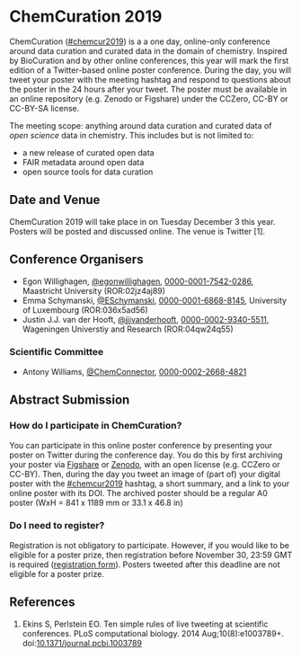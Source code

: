 # ChemCuration 2019

ChemCuration ([#chemcur2019](https://twitter.com/hashtag/chemcur2019))
is a a one day, online-only conference around data curation and curated data in the
domain of chemistry. Inspired by BioCuration and by other online conferences, this year will mark
the first edition of a Twitter-based online poster conference. During the day, you will tweet your
poster with the meeting hashtag and respond to questions about the poster in the 24 hours after
your tweet. The poster must be available in an online repository (e.g. Zenodo or Figshare)
under the CCZero, CC-BY or CC-BY-SA license.

The meeting scope: anything around data curation and curated data of *open science* data in
chemistry. This includes but is not limited to:

* a new release of curated open data
* FAIR metadata around open data
* open source tools for data curation

## Date and Venue

ChemCuration 2019 will take place in on Tuesday December 3 this year. Posters will be posted and
discussed online. The venue is Twitter&nbsp;[1].

## Conference Organisers

* Egon Willighagen, [@egonwillighagen](https://twitter.com/egonwillighagen), [0000-0001-7542-0286](https://orcid.org/0000-0001-7542-0286), Maastricht University (ROR:02jz4aj89)
* Emma Schymanski, [@ESchymanski](https://twitter.com/ESchymanski), [0000-0001-6868-8145](https://orcid.org/0000-0001-6868-8145), University of Luxembourg (ROR:036x5ad56)
* Justin J.J. van der Hooft, [@jjjvanderhooft](https://twitter.com/jjjvanderhooft), [0000-0002-9340-5511](https://orcid.org/0000-0002-9340-5511), Wageningen Universtiy and Research (ROR:04qw24q55)

### Scientific Committee

* Antony Williams, [@ChemConnector](https://twitter.com/ChemConnector), [0000-0002-2668-4821](https://orcid.org/0000-0002-2668-4821)

## Abstract Submission

### How do I participate in ChemCuration?
You can participate in this online poster conference by presenting your poster on Twitter during the conference
day. You do this by first archiving your poster via [Figshare](https://figshare.com/) or [Zenodo](https://zenodo.org/),
with an open license (e.g. CCZero or CC-BY). Then, during the day you tweet an image of (part of)
your digital poster with the [#chemcur2019](https://twitter.com/hashtag/chemcur2019) hashtag, a short summary, and a
link to your online poster with its DOI. The archived poster should be a regular A0 poster (WxH = 841 x 1189 mm or
33.1 x 46.8 in)

### Do I need to register?
Registration is not obligatory to participate. However, if you would like to be eligible for a poster prize, then 
registration before November 30, 23:59 GMT is required ([registration form](https://github.com/chemcuration/chemcuration2019/issues/new/choose)). Posters tweeted after this deadline are not
eligible for a poster prize.


## References

1. Ekins S, Perlstein EO. Ten simple rules of live tweeting at scientific conferences. PLoS computational biology. 2014 Aug;10(8):e1003789+. doi:[10.1371/journal.pcbi.1003789](https://journals.plos.org/ploscompbiol/article?id=10.1371/journal.pcbi.1003789)

